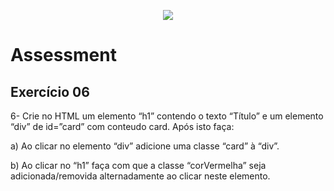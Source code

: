 <p align="center">
    <img src="https://www.infnet.edu.br/infnet/wp-content/themes/infnet.homepage//assets/img/LogoInfnetRodape.png"/>
</p>

# Assessment

## Exercício 06

6-	Crie no HTML um elemento “h1” contendo o texto “Título” e um elemento “div” de id=”card” com conteudo card. Após isto faça:

a)	Ao clicar no elemento “div” adicione uma classe “card” à “div”.

b)	Ao clicar no “h1” faça com que a classe “corVermelha” seja adicionada/removida alternadamente ao clicar neste elemento. 
